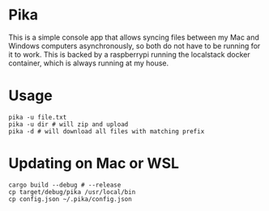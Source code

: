 # Pika 
This is a simple console app that allows syncing files between my Mac and Windows computers asynchronously, so both do not have to be running for it to work. This is backed by a raspberrypi running the localstack docker container, which is always running at my house.

# Usage 

```
pika -u file.txt
pika -u dir # will zip and upload
pika -d # will download all files with matching prefix
```

# Updating on Mac or WSL
```
cargo build --debug # --release
cp target/debug/pika /usr/local/bin
cp config.json ~/.pika/config.json
```
